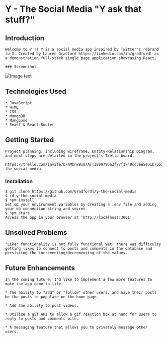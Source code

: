# Y - The Social Media "Y ask that stuff?"
## Introduction
    Welcome to Y!!! Y is a social media app inspired by Twitter's rebrand to X. Created by Lauren Gradford https://linkedin.com/in/gradfordl as a demonstration full-stack single page application showcasing React. 

    ### Screenshot
![Image text](/path/to/the/screenshot.png)

## Technologies Used
    * JavaScript
    * HTML
    * CSS
    * MongoDB
    * Mongoose
    * React & React-Router

## Getting Started

    Project planning, including wireframe, Entity-Relationship Diagram, and next steps are detailed in the project's Trello board.

    https://trello.com/invite/b/mMbnw8xm/ATTI800795a2f77f1740cd3ee5e51b75521f2F33D7C4/y-the-social-media

### Installation
    $ git clone https://github.com/Gradfordl/y-the-social-media
    $ cd y-the-social-media
    $ npm install
    Set up your environment variables by creating a .env file and adding your db connection string and secret
    $ npm start
    Access the app in your browser at 'http://localhost:3001'

## Unsolved Problems
    "Like" functionality is not fully functional yet, there was difficulty getting likes to connect to posts and comments in the database and persisting the incrementing/decrementing of the values. 

## Future Enhancements
    In the coming future, I'd like to implement a few more features to make the app come to life: 

    * The ability to "add" or "follow" other users, and have their posts be the posts to populate on the home page. 

    * Add the ability to post videos.

    * Utilize a gif API to allow a gif reaction box at hand for users to reply to posts and comments with. 

    * A messaging feature that allows you to privately message other users.




